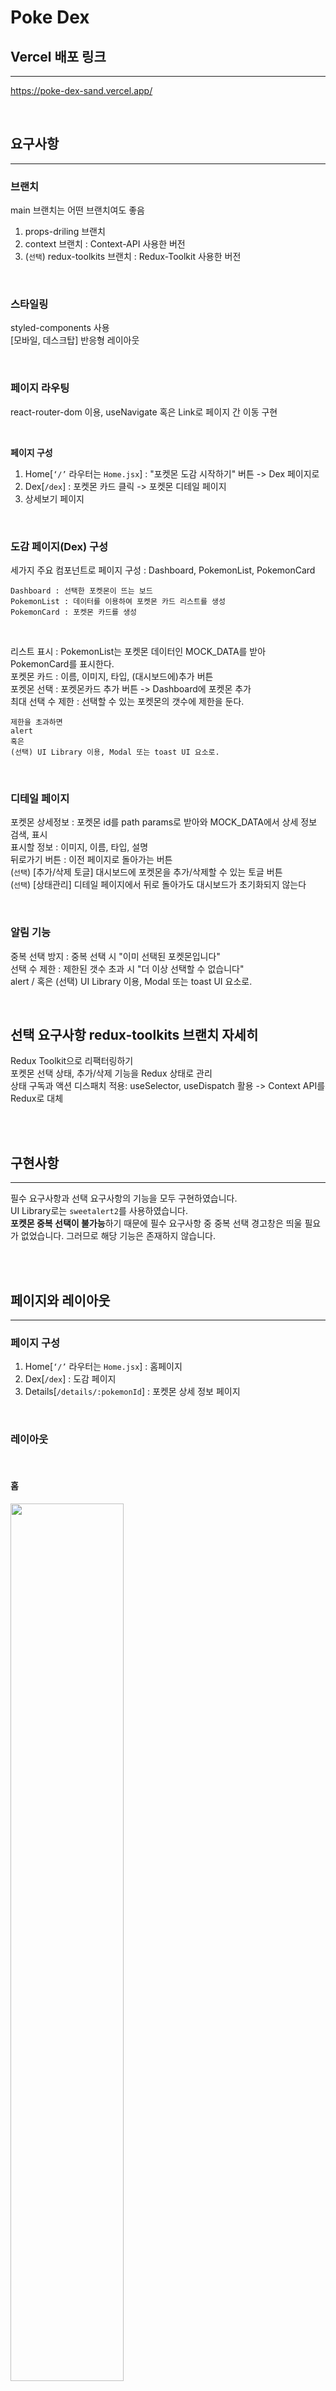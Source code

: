 # Poke Dex

## Vercel 배포 링크
-------------------
https://poke-dex-sand.vercel.app/

<br>

## 요구사항
-------------------
### 브랜치

main 브랜치는 어떤 브랜치여도 좋음
<br>
1. props-driling 브랜치
2. context 브랜치 : Context-API 사용한 버전
3. (`선택`) redux-toolkits 브랜치 : Redux-Toolkit 사용한 버전

<br>

### 스타일링

styled-components 사용<br>
[모바일, 데스크탑] 반응형 레이아웃

<br>

### 페이지 라우팅

react-router-dom 이용, useNavigate 혹은 Link로 페이지 간 이동 구현

<br>

**페이지 구성**

1. Home[`‘/’` 라우터는 `Home.jsx`] : "포켓몬 도감 시작하기" 버튼 -> Dex 페이지로<br>
2. Dex[`/dex`] : 포켓몬 카드 클릭 -> 포켓몬 디테일 페이지<br>
3. 상세보기 페이지

<br>

### 도감 페이지(Dex) 구성

세가지 주요 컴포넌트로 페이지 구성 : Dashboard,  PokemonList, PokemonCard

```
Dashboard : 선택한 포켓몬이 뜨는 보드
PokemonList : 데이터를 이용하여 포켓몬 카드 리스트를 생성
PokemonCard : 포켓몬 카드를 생성
```
<br>

리스트 표시 : PokemonList는 포켓몬 데이터인 MOCK_DATA를 받아 PokemonCard를 표시한다.<br>
포켓몬 카드 : 이름, 이미지, 타입, (대시보드에)추가 버튼<br>
포켓몬 선택 : 포켓몬카드 추가 버튼 -> Dashboard에 포켓몬 추가<br>
최대 선택 수 제한 : 선택할 수 있는 포켓몬의 갯수에 제한을 둔다.<br>

```
제한을 초과하면 
alert
혹은 
(선택) UI Library 이용, Modal 또는 toast UI 요소로.
```

<br>

### 디테일 페이지

포켓몬 상세정보 : 포켓몬 id를 path params로 받아와 MOCK_DATA에서 상세 정보 검색, 표시<br>
표시할 정보 : 이미지, 이름, 타입, 설명<br>
뒤로가기 버튼 : 이전 페이지로 돌아가는 버튼<br>
(`선택`) [추가/삭제 토글] 대시보드에 포켓몬을 추가/삭제할 수 있는 토글 버튼<br>
(`선택`) [상태관리] 디테일 페이지에서 뒤로 돌아가도 대시보드가 초기화되지 않는다

<br>

### 알림 기능

중복 선택 방지 : 중복 선택 시 "이미 선택된 포켓몬입니다"<br>
선택 수 제한 : 제한된 갯수 초과 시 "더 이상 선택할 수 없습니다"<br>
alert / 혹은 (선택) UI Library 이용, Modal 또는 toast UI 요소로.<br>

<br>

## 선택 요구사항 redux-toolkits 브랜치 자세히

Redux Toolkit으로 리팩터링하기<br>
포켓몬 선택 상태, 추가/삭제 기능을 Redux 상태로 관리<br>
상태 구독과 액션 디스패치 적용: useSelector, useDispatch 활용 -> Context API를 Redux로 대체

<br><br>

## 구현사항
----------
필수 요구사항과 선택 요구사항의 기능을 모두 구현하였습니다.<br>
UI Library로는 `sweetalert2`를 사용하였습니다.<br>
**포켓몬 중복 선택이 불가능**하기 때문에 필수 요구사항 중 중복 선택 경고창은 띄울 필요가 없었습니다. 그러므로 해당 기능은 존재하지 않습니다.

<br><br>

## 페이지와 레이아웃
----------

### 페이지 구성
1. Home[`‘/’` 라우터는 `Home.jsx`] : 홈페이지
2. Dex[`/dex`] : 도감 페이지
3. Details[`/details/:pokemonId`] : 포켓몬 상세 정보 페이지

<br>

### 레이아웃

<br>

#### 홈
<img src='https://github.com/user-attachments/assets/f1273ef3-fdab-476f-94c6-72c59cc219cd' width='60%'>

로고 이미지와 도감 페이지로 가는 버튼이 있습니다

<br>

#### 도감
<img src='https://github.com/user-attachments/assets/ae3305db-dd70-49bc-ad7f-979b697fa7c1' width='60%'>

선택한 포켓몬을 볼 수 있는 슬롯, 포켓몬 카드 리스트를 보여주는 보드가 있습니다.<br>
포켓몬 카드에 표시되는 정보 중 타입에는 배경색을 넣어 가시성과 가독성을 높였습니다.

<br>

#### 상세
<img src='https://github.com/user-attachments/assets/4b129d5e-3e7d-4c9f-a76e-2e75e6971e2d' width='60%'>

포켓몬의 상세정보를 볼 수 있습니다.<br>
돌아가기 버튼과 포켓몬을 슬롯에 추가하는 버튼이 있습니다.

<br><br>

### 그 외 기능

<br>

#### 저장한 포켓몬 기억하기
<img src='https://github.com/user-attachments/assets/fa707e22-a110-4d75-8591-86b3b21c73f8' width='60%'>
<br>
도감 페이지와 상세 페이지를 오갈 때 저장해둔 포켓몬이 사라지지 않습니다.

<br><br>

#### 반응형 레이아웃
모든 페이지에 반응형 레이아웃이 적용되어 있습니다.

<br>

**홈**

<img src='https://github.com/user-attachments/assets/57652e60-6dd7-408d-96e3-2df7b02ca154' width='60%'>

<br><br>

**도감**

<img src='https://github.com/user-attachments/assets/82768765-0b0d-4f8d-8265-52f7f1092558' width='60%'>

<br><br>

**상세**

<img src='https://github.com/user-attachments/assets/a26ef45c-3e0f-4ab9-ad5f-84d71be5db00' width='60%'>

